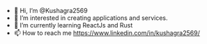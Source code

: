 - 👋 Hi, I’m @Kushagra2569
- 👀 I’m interested in creating applications and services.
- 🌱 I’m currently learning ReactJs and Rust
- 📫 How to reach me https://www.linkedin.com/in/kushagra2569/

<!---
Kushagra2569/Kushagra2569 is a ✨ special ✨ repository because its `README.md` (this file) appears on your GitHub profile.
You can click the Preview link to take a look at your changes.
--->
